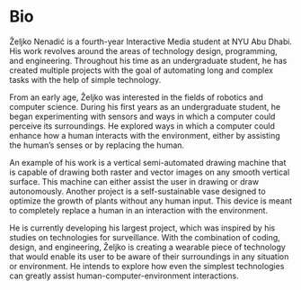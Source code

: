 # Bio

Željko Nenadić is a fourth-year Interactive Media student at NYU Abu Dhabi. His work revolves around the areas of technology design, programming, and engineering. Throughout his time as an undergraduate student, he has created multiple projects with the goal of automating long and complex tasks with the help of simple technology.

From an early age, Željko was interested in the fields of robotics and computer science. During his first years as an undergraduate student, he began experimenting with sensors and ways in which a computer could perceive its surroundings. He explored ways in which a computer could enhance how a human interacts with the environment, either by assisting the human’s senses or by replacing the human. 

An example of his work is a vertical semi-automated drawing machine that is capable of drawing both raster and vector images on any smooth vertical surface. This machine can either assist the user in drawing or draw autonomously. Another project is a self-sustainable vase designed to optimize the growth of plants without any human input. This device is meant to completely replace a human in an interaction with the environment.

He is currently developing his largest project, which was inspired by his studies on technologies for surveillance. With the combination of coding, design, and engineering, Željko is creating a wearable piece of technology that would enable its user to be aware of their surroundings in any situation or environment. He intends to explore how even the simplest technologies can greatly assist human-computer-environment interactions.

